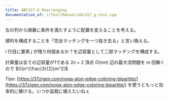 ```yaml
---
title: ABC317-G Rearranging
documentation_of: //Test/Manual/abc317_g.test.cpp
---
```


左の列から順番に条件を満たすように配置を変えることを考える。

順列を構成することを「完全マッチングを一つ抜き去る」と言い換える。

$i$ 行目に要素 $j$ が残り何個あるか？を辺容量として二部マッチングを構成する。

計算量は全ての辺容量が1である $2n + 2$ 頂点 $O(nm)$ 辺の最大流問題を $m$ 回解くので $O(n^{\frac{3}{2}}m^2)$

Tips: [https://37zigen.com/noga-alon-edge-coloring-bipartite/](https://37zigen.com/noga-alon-edge-coloring-bipartite/) を使うともっと効率的に解ける。いつか盆栽に植えたいねぇ
